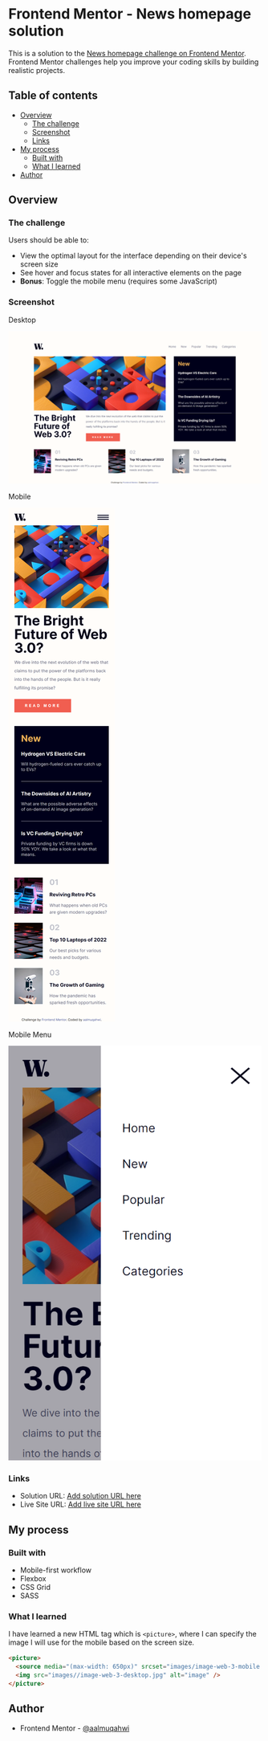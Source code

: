 # Frontend Mentor - News homepage solution

This is a solution to the [News homepage challenge on Frontend Mentor](https://www.frontendmentor.io/challenges/news-homepage-H6SWTa1MFl). Frontend Mentor challenges help you improve your coding skills by building realistic projects.

## Table of contents

- [Overview](#overview)
  - [The challenge](#the-challenge)
  - [Screenshot](#screenshot)
  - [Links](#links)
- [My process](#my-process)
  - [Built with](#built-with)
  - [What I learned](#what-i-learned)
- [Author](#author)

## Overview

### The challenge

Users should be able to:

- View the optimal layout for the interface depending on their device's screen size
- See hover and focus states for all interactive elements on the page
- **Bonus**: Toggle the mobile menu (requires some JavaScript)

### Screenshot

Desktop

![](/images/fm_news_hompage_desktop.png)

Mobile

![](/images/fm_news_hompage_mobile.png)

Mobile Menu

![](/images/fm_news_hompage_mobile_menu.png)

### Links

- Solution URL: [Add solution URL here](https://www.frontendmentor.io/solutions/news-homepage-solution-using-sass-html-and-js-YD2h0NGJxw)
- Live Site URL: [Add live site URL here](https://aalmuqahwi.github.io/frontend-mentor-news-homepage/)

## My process

### Built with

- Mobile-first workflow
- Flexbox
- CSS Grid
- SASS

### What I learned

I have learned a new HTML tag which is `<picture>`, where I can specify the image I will use for the mobile based on the screen size.

```html
<picture>
  <source media="(max-width: 650px)" srcset="images/image-web-3-mobile.jpg" />
  <img src="images//image-web-3-desktop.jpg" alt="image" />
</picture>
```

## Author

- Frontend Mentor - [@aalmuqahwi](https://www.frontendmentor.io/profile/aalmuqahwi)
